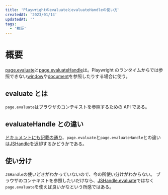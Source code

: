 ```yaml
---
title: 'PlaywrightのevaluateとevaluateHandleの使い方'
createdAt: '2023/01/14'
updatedAt: ''
tags:
  - '検証'
---
```


# 概要

[page.evaluate](https://playwright.dev/docs/api/class-page#page-evaluate)と[page.evaluateHandle](https://playwright.dev/docs/api/class-page#page-evaluate-handle)は。Playwright のランタイムからでは参照できない[window](https://developer.mozilla.org/ja/docs/Web/API/Window)や[document](https://developer.mozilla.org/ja/docs/Web/API/Document)を参照したりする場合に使う。

## evaluate とは

`page.evaluate`はブラウザのコンテキストを参照するための API である。

## evaluateHandle との違い

[ドキュメントにも記載の通り](<https://playwright.dev/docs/api/class-page#page-evaluate-handle:~:text=The%20only%20difference%20between%20page.evaluate()%20and%20page.evaluateHandle()%20is%20that%20page.evaluateHandle()%20returns%20JSHandle.>)、`page.evaluate`と`page.evaluateHandle`との違いは[JSHandle](https://playwright.dev/docs/api/class-jshandle)を返却するかどうかである。

## 使い分け

`JSHandle`の使いどきがわかっていないので、今の所使い分けがわからない。
ブラウザのコンテキストを参照したいだけなら、[JSHandle.evaluate](https://playwright.dev/docs/api/class-jshandle#js-handle-evaluate)ではなく`page.evaluate`を使えば良いかなという所感ではある。
